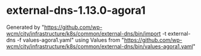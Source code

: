 # external-dns-1.13.0-agora1

Generated by "https://github.com/wp-wcm/city/infrastructure/k8s/common/external-dns/bin/import -t external-dns -f values-agora1.yaml"
using Values from "https://github.com/wp-wcm/city/infrastructure/k8s/common/external-dns/bin/values-agora1.yaml"
